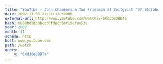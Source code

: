 ```yaml
---
title: "YouTube - John Chambers & Tom Friedman at Zeitgeist '07 (October)"
date: 2007-11-08 21:07:13 +0000
external-url: http://www.youtube.com/watch?v=6KdJGeQBBTs
hash: eb08bdbdb0bccd0fd8cd60f19cfae53c
year: 2007
month: 11
scheme: http
host: www.youtube.com
path: /watch
query:
    v: "6KdJGeQBBTs"
---
```



